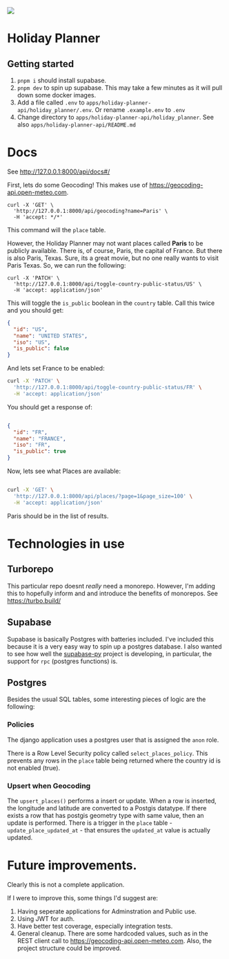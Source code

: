 
<img src="https://miro.medium.com/v2/resize:fit:4800/format:webp/0*5kWZbfmt-zpA57Qa.jpg">


# Holiday Planner

## Getting started

1. `pnpm i` should install supabase.
1. `pnpm dev`  to spin up supabase. This may take a few minutes as it will pull down some docker images.
1. Add a file called `.env` to `apps/holiday-planner-api/holiday_planner/.env`. Or rename `.example.env` to `.env`
1. Change directory to `apps/holiday-planner-api/holiday_planner`. See also `apps/holiday-planner-api/README.md`


# Docs

See http://127.0.0.1:8000/api/docs#/

First, lets do some Geocoding!
This makes use of https://geocoding-api.open-meteo.com.


```
curl -X 'GET' \
  'http://127.0.0.1:8000/api/geocoding?name=Paris' \
  -H 'accept: */*'

```

This command will the `place` table. 

However, the Holiday Planner may not want places called **Paris** to be publicly available. There is, of course, Paris, the capital of France. But there is also Paris, Texas. Sure, its a great movie, but no one really wants to visit Paris Texas. So, we can run the following:

```
curl -X 'PATCH' \
  'http://127.0.0.1:8000/api/toggle-country-public-status/US' \
  -H 'accept: application/json'
```
This will toggle the `is_public` boolean in the `country` table. Call this twice and you should get:

```json
{
  "id": "US",
  "name": "UNITED STATES",
  "iso": "US",
  "is_public": false
}
```

And lets set France to be enabled:

```bash
curl -X 'PATCH' \
  'http://127.0.0.1:8000/api/toggle-country-public-status/FR' \
  -H 'accept: application/json'
```

You should get a response of:

```json

{
  "id": "FR",
  "name": "FRANCE",
  "iso": "FR",
  "is_public": true
}

```

Now, lets see what Places are available:

```bash

curl -X 'GET' \
  'http://127.0.0.1:8000/api/places/?page=1&page_size=100' \
  -H 'accept: application/json'

```

Paris should be in the list of results.



# Technologies in use

## Turborepo

This particular repo doesnt _really_ need a monorepo. However, I'm adding this to hopefully inform and and introduce the benefits of monorepos. See https://turbo.build/

## Supabase

Supabase is basically Postgres with batteries included. I've included this because it is a very easy way to spin up a postgres database. I also wanted to see how well the [supabase-py](https://github.com/supabase-community/supabase-py) project is developing, in particular, the support for `rpc` (postgres functions) is. 

## Postgres

Besides the usual SQL tables, some interesting pieces of logic are the following:

### Policies
The django application uses a postgres user that is assigned the `anon` role. 

There is a Row Level Security policy called `select_places_policy`. This prevents any rows in the `place` table being returned where the country id is not enabled (true).


### Upsert when Geocoding

The `upsert_places()` performs a insert or update. 
When a row is inserted, the longitude and latitude are converted to a Postgis datatype.
If there exists a row that has postgis geometry type with same value, then an update is performed.
There is a trigger in the `place` table - `update_place_updated_at` - that ensures the `updated_at` value is actually updated.


# Future improvements. 

Clearly this is not a complete application. 

If I were to improve this, some things I'd suggest are:

1. Having seperate applications for Adminstration and Public use. 
1. Using JWT for auth.
1. Have better test coverage, especially integration tests.
1. General cleanup. There are some hardcoded values, such as in the REST client call to https://geocoding-api.open-meteo.com. Also, the project structure could be improved.


